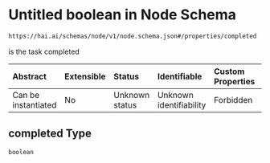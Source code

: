 # Untitled boolean in Node Schema

```txt
https://hai.ai/schemas/node/v1/node.schema.json#/properties/completed
```

is the task completed

| Abstract            | Extensible | Status         | Identifiable            | Custom Properties | Additional Properties | Access Restrictions | Defined In                                                                          |
| :------------------ | :--------- | :------------- | :---------------------- | :---------------- | :-------------------- | :------------------ | :---------------------------------------------------------------------------------- |
| Can be instantiated | No         | Unknown status | Unknown identifiability | Forbidden         | Allowed               | none                | [node.schema.json\*](../../schemas/node/v1/node.schema.json "open original schema") |

## completed Type

`boolean`
